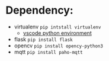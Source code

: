 # Dependency:
- virtualenv `pip intstall virtualenv`
  - [vscode python environment](https://www.youtube.com/watch?v=-nh9rCzPJ20)
- flask `pip install flask`
- opencv `pip install opency-python3`
- mqtt `pip install paho-mqtt`

